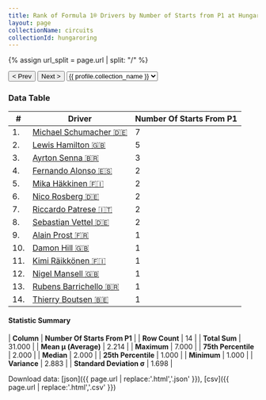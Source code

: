 ```yaml
---
title: Rank of Formula 1® Drivers by Number of Starts from P1 at Hungaroring
layout: page
collectionName: circuits
collectionId: hungaroring
---
```


{% assign url_split = page.url | split: "/" %}
<div id="collection-navigation">
<button onclick="selector.options[selector.selectedIndex-1].value && (window.location = selector.options[selector.selectedIndex-1].value);">&lt; Prev</button>
<button onclick="selector.options[selector.selectedIndex+1].value && (window.location = selector.options[selector.selectedIndex+1].value);">Next &gt;</button>
<select id="selector" onchange="this.options[this.selectedIndex].value && (window.location = this.options[this.selectedIndex].value);">
  {% for collectionId in site.data[page.collectionName].refs %}
    {% if collectionId == page.collectionId %}
      {% assign selected = "selected" %}
    {% else %}
      {% assign selected = "" %}
    {% endif %}
    {% assign profile = site.data[page.collectionName][collectionId].profile %}
    <option value="/f1/{{ page.collectionName }}/{{ collectionId }}/{{ url_split[4] }}" {{ selected }}>{{ profile.collection_name }}</option>
  {% endfor %}
</select>
</div>

<canvas id="chart" width="400" height="180"></canvas>
<script>
var data = {
  "labels" : [
    "Michael Schumacher",
    "Lewis Hamilton",
    "Ayrton Senna",
    "Fernando Alonso",
    "Mika Häkkinen",
    "Nico Rosberg",
    "Riccardo Patrese",
    "Sebastian Vettel",
    "Alain Prost",
    "Damon Hill",
    "Kimi Räikkönen",
    "Nigel Mansell",
    "Rubens Barrichello",
    "Thierry Boutsen"
  ],
  "datasets" : [
    {
      "label" : "Number Of Starts From P1",
      "data" : [
        7,
        5,
        3,
        2,
        2,
        2,
        2,
        2,
        1,
        1,
        1,
        1,
        1,
        1
      ],
      "borderColor" : [
        "#1D181E",
        "#1D181E",
        "#1D181E",
        "#1D181E",
        "#1D181E",
        "#1D181E",
        "#1D181E",
        "#1D181E",
        "#1D181E",
        "#1D181E",
        "#1D181E",
        "#1D181E",
        "#1D181E",
        "#1D181E"
      ],
      "borderWidth" : 1,
      "backgroundColor" : [
        "#9C8E8D",
        "#9C8E8D",
        "#9C8E8D",
        "#9C8E8D",
        "#9C8E8D",
        "#9C8E8D",
        "#9C8E8D",
        "#9C8E8D",
        "#9C8E8D",
        "#9C8E8D",
        "#9C8E8D",
        "#9C8E8D",
        "#9C8E8D",
        "#9C8E8D"
      ]
    }
  ]
};
var options = {
  legend: {
    display: false
  },
  scales: {
    xAxes: [{
      ticks: {
        beginAtZero: true,
        maxRotation: 180,
        display: window.innerWidth > 800
      }
    }],
    yAxes: [{
      ticks: {
        beginAtZero: true
      }
    }]
  },
  onResize: function(chart, size) {
    chart.options.scales.xAxes[0].ticks.display = size.width > 800;
  }
};
var chart = new Chart("chart", {
    data: data,
    type: 'bar',
    options: options
});
</script>



### Data Table

| # | Driver | Number Of Starts From P1 |
|--|--|--|
| 1. | [Michael Schumacher 🇩🇪](/f1/drivers/michael_schumacher) | 7 |
| 2. | [Lewis Hamilton 🇬🇧](/f1/drivers/hamilton) | 5 |
| 3. | [Ayrton Senna 🇧🇷](/f1/drivers/senna) | 3 |
| 4. | [Fernando Alonso 🇪🇸](/f1/drivers/alonso) | 2 |
| 5. | [Mika Häkkinen 🇫🇮](/f1/drivers/hakkinen) | 2 |
| 6. | [Nico Rosberg 🇩🇪](/f1/drivers/rosberg) | 2 |
| 7. | [Riccardo Patrese 🇮🇹](/f1/drivers/patrese) | 2 |
| 8. | [Sebastian Vettel 🇩🇪](/f1/drivers/vettel) | 2 |
| 9. | [Alain Prost 🇫🇷](/f1/drivers/prost) | 1 |
| 10. | [Damon Hill 🇬🇧](/f1/drivers/damon_hill) | 1 |
| 11. | [Kimi Räikkönen 🇫🇮](/f1/drivers/raikkonen) | 1 |
| 12. | [Nigel Mansell 🇬🇧](/f1/drivers/mansell) | 1 |
| 13. | [Rubens Barrichello 🇧🇷](/f1/drivers/barrichello) | 1 |
| 14. | [Thierry Boutsen 🇧🇪](/f1/drivers/boutsen) | 1 |

#### Statistic Summary

| **Column** | **Number Of Starts From P1** |
| **Row Count** | 14 |
| **Total Sum** | 31.000 |
| **Mean μ (Average)** | 2.214 |
| **Maximum** | 7.000 |
| **75th Percentile** | 2.000 |
| **Median** | 2.000 |
| **25th Percentile** | 1.000 |
| **Minimum** | 1.000 |
| **Variance** | 2.883 |
| **Standard Deviation σ** | 1.698 |

Download data: [json]({{ page.url | replace:'.html','.json' }}), [csv]({{ page.url | replace:'.html','.csv' }})
